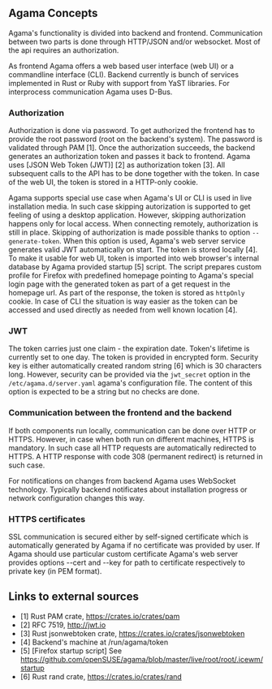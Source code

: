 ## Agama Concepts

Agama's functionality is divided into backend and frontend. Communication between two parts is done through HTTP/JSON and/or websocket. Most of the api requires an authorization.

As frontend Agama offers a web based user interface (web UI) or a commandline interface (CLI). Backend currently is bunch of services implemented in Rust or Ruby with support from YaST libraries. For interprocess communication Agama uses D-Bus.

### Authorization

Authorization is done via password. To get authorized the frontend has to provide the root password (root on the backend's system). The password is validated through PAM [1]. Once the authorization succeeds, the backend generates an authorization token and passes it back to frontend. Agama uses [JSON Web Token (JWT)] [2] as authorization token [3]. All subsequent calls to the API has to be done together with the token. In case of the web UI, the token is stored in a HTTP-only cookie.

Agama supports special use case when Agama's UI or CLI is used in live installation media. In such case skipping autorization is supported to get feeling of using a desktop application. However, skipping authorization happens only for local access. When connecting remotely, authorization is still in place. Skipping of authorization is made possible thanks to option ```--generate-token```. When this option is used, Agama's web server service generates valid JWT automatically on start. The token is stored locally [4]. To make it usable for web UI, token is imported into web browser's internal database by Agama provided startup [5] script. The script prepares custom profile for Firefox with predefined homepage pointing to Agama's special login page with the generated token as part of a get request in the homepage url. As part of the response, the token is stored as `httpOnly` cookie. In case of CLI the situation is way easier as the token can be accessed and used directly as needed from well known location [4].

### JWT

The token carries just one claim - the expiration date. Token's lifetime is currently set to one day. The token is provided in encrypted form. Security key is either automatically created random string [6] which is 30 characters long. However, security can be provided via the `jwt_secret` option in the `/etc/agama.d/server.yaml` agama's configuration file. The content of this option is expected to be a string but no checks are done.

### Communication between the frontend and the backend

If both components run locally, communication can be done over HTTP or HTTPS. However, in case when both run on different machines, HTTPS is mandatory. In such case all HTTP requests are automatically redirected to HTTPS. A HTTP response with code 308 (permanent redirect) is returned in such case.

For notifications on changes from backend Agama uses WebSocket technology. Typically backend notificates about installation progress or network configuration changes this way.

### HTTPS certificates

SSL communication is secured either by self-signed certificate which is automatically generated by Agama if no certificate was provided by user. If Agama should use particular custom certificate Agama's web server provides options --cert and --key for path to certificate respectively to private key (in PEM format).

## Links to external sources

- [1] Rust PAM crate, https://crates.io/crates/pam
- [2] RFC 7519, http://jwt.io
- [3] Rust jsonwebtoken crate, https://crates.io/crates/jsonwebtoken
- [4] Backend's machine at /run/agama/token
- [5] [Firefox startup script] See https://github.com/openSUSE/agama/blob/master/live/root/root/.icewm/startup
- [6] Rust rand crate, https://crates.io/crates/rand
